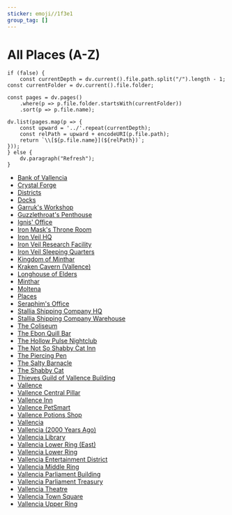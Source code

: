 ```yaml
---
sticker: emoji//1f3e1
group_tag: []
---
```


# All Places (A-Z)

````dataviewjs
if (false) {
	const currentDepth = dv.current().file.path.split("/").length - 1;
const currentFolder = dv.current().file.folder;

const pages = dv.pages()
	.where(p => p.file.folder.startsWith(currentFolder))
	.sort(p => p.file.name);

dv.list(pages.map(p => {
	const upward = '../'.repeat(currentDepth);
	const relPath = upward + encodeURI(p.file.path);
	return `\\[${p.file.name}](${relPath})`;
}));
} else {
	dv.paragraph("Refresh");
}
````

* [Bank of Vallencia](places/kingdom-of-minthar/vallencia/bank-of-vallencia/bank-of-vallencia.md)
* [Crystal Forge](places/crystal-forge/crystal-forge.md)
* [Districts](places/kingdom-of-minthar/vallencia/districts/districts.md)
* [Docks](places/kingdom-of-minthar/vallencia/docks/docks.md)
* [Garruk's Workshop](places/kingdom-of-minthar/vallence/garruks-workshop/garruks-workshop.md)
* [Guzzlethroat's Penthouse](places/kingdom-of-minthar/vallencia/guzzlethroats-penthouse/guzzlethroats-penthouse.md)
* [Ignis' Office](places/kingdom-of-minthar/vallence/iron-veil-hq/ignis-office/ignis-office.md)
* [Iron Mask's Throne Room](places/kingdom-of-minthar/vallence/iron-veil-hq/iron-masks-throne-room/iron-masks-throne-room.md)
* [Iron Veil HQ](places/kingdom-of-minthar/vallence/iron-veil-hq/iron-veil-hq.md)
* [Iron Veil Research Facility](places/kingdom-of-minthar/vallence/iron-veil-hq/iron-veil-research-facility/iron-veil-research-facility.md)
* [Iron Veil Sleeping Quarters](places/kingdom-of-minthar/vallence/iron-veil-hq/iron-veil-sleeping-quarters/iron-veil-sleeping-quarters.md)
* [Kingdom of Minthar](places/kingdom-of-minthar/kingdom-of-minthar.md)
* [Kraken Cavern (Vallence)](../Places/Kingdom%20of%20Minthar/Vallencia/Vallencia%20(2000%20Years%20Ago)/Kraken%20Cavern%20(Vallence).md)
* [Longhouse of Elders](../Places/Kingdom%20of%20Minthar/Vallencia/Vallencia%20(2000%20Years%20Ago)/Longhouse%20of%20Elders.md)
* [Minthar](places/kingdom-of-minthar/minthar/minthar.md)
* [Moltena](places/moltena/moltena.md)
* [Places](places/places.md)
* [Seraphim's Office](places/kingdom-of-minthar/vallence/iron-veil-hq/seraphims-office/seraphims-office.md)
* [Stallia Shipping Company HQ](places/kingdom-of-minthar/vallencia/stallia-shipping-company-hq/stallia-shipping-company-hq.md)
* [Stallia Shipping Company Warehouse](places/kingdom-of-minthar/vallencia/stallia-shipping-company-warehouse/stallia-shipping-company-warehouse.md)
* [The Coliseum](places/kingdom-of-minthar/the-coliseum/the-coliseum.md)
* [The Ebon Quill Bar](places/kingdom-of-minthar/vallence/the-ebon-quill-bar/the-ebon-quill-bar.md)
* [The Hollow Pulse Nightclub](places/kingdom-of-minthar/vallence/the-hollow-pulse-nightclub/the-hollow-pulse-nightclub.md)
* [The Not So Shabby Cat Inn](places/kingdom-of-minthar/vallencia/the-not-so-shabby-cat-inn/the-not-so-shabby-cat-inn.md)
* [The Piercing Pen](places/kingdom-of-minthar/vallence/the-piercing-pen/the-piercing-pen.md)
* [The Salty Barnacle](places/kingdom-of-minthar/vallencia/the-salty-barnacle/the-salty-barnacle.md)
* [The Shabby Cat](places/kingdom-of-minthar/vallence/the-shabby-cat/the-shabby-cat.md)
* [Thieves Guild of Vallence Building](places/kingdom-of-minthar/vallence/thieves-guild-of-vallence-building/thieves-guild-of-vallence-building.md)
* [Vallence](places/kingdom-of-minthar/vallence/vallence.md)
* [Vallence Central Pillar](places/kingdom-of-minthar/vallence/vallence-central-pillar/vallence-central-pillar.md)
* [Vallence Inn](places/kingdom-of-minthar/vallence/vallence-inn/vallence-inn.md)
* [Vallence PetSmart](places/kingdom-of-minthar/vallence/vallence-petsmart/vallence-petsmart.md)
* [Vallence Potions Shop](places/kingdom-of-minthar/vallence/vallence-potions-shop/vallence-potions-shop.md)
* [Vallencia](places/kingdom-of-minthar/vallencia/vallencia.md)
* [Vallencia (2000 Years Ago)](../Places/Kingdom%20of%20Minthar/Vallencia/Vallencia%20(2000%20Years%20Ago)/Vallencia%20(2000%20Years%20Ago).md)
* [Vallencia Library](places/kingdom-of-minthar/vallencia/vallencia-library/vallencia-library.md)
* [Vallencia Lower Ring (East)](../Places/Kingdom%20of%20Minthar/Vallencia/Districts/Vallencia%20Lower%20Ring%20(East)/Vallencia%20Lower%20Ring%20(East).md)
* [Vallencia Lower Ring](places/kingdom-of-minthar/vallencia/districts/vallencia-lower-ring/vallencia-lower-ring.md)
* [Vallencia Entertainment District](places/kingdom-of-minthar/vallencia/districts/vallencia-entertainment-district/vallencia-entertainment-district.md)
* [Vallencia Middle Ring](places/kingdom-of-minthar/vallencia/districts/vallencia-middle-ring/vallencia-middle-ring.md)
* [Vallencia Parliament Building](places/kingdom-of-minthar/vallencia/vallencia-parliament-building/vallencia-parliament-building.md)
* [Vallencia Parliament Treasury](places/kingdom-of-minthar/vallencia/vallencia-parliament-treasury/vallencia-parliament-treasury.md)
* [Vallencia Theatre](places/kingdom-of-minthar/vallencia/vallencia-theatre.md)
* [Vallencia Town Square](places/kingdom-of-minthar/vallencia/vallencia-town-square/vallencia-town-square.md)
* [Vallencia Upper Ring](places/kingdom-of-minthar/vallencia/districts/vallencia-upper-ring/vallencia-upper-ring.md)

